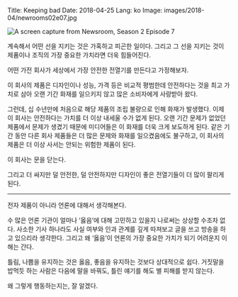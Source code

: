 Title: Keeping bad
Date: 2018-04-25
Lang: ko
Image: images/2018-04/newrooms02e07.jpg

![A screen capture from Newsroom, Season 2 Episode 7](./images/2018-04/newrooms02e07.jpg)

계속해서 어떤 선을 지키는 것은 가혹하고 피곤한 일이다.
그리고 그 선을 지키는 것이 제품이나 조직의 가장 중요한 가치라면 더욱 힘들어진다.

어떤 가전 회사가 세상에서 가장 안전한 전열기를 만든다고 가정해보자.

이 회사의 제품은 디자인이나 성능, 가격 등은 비교적 평범한데 안전하다는 것을 최고 가치로 삼아
오랜 기간 화재를 일으키지 않고 많은 소비자에게 사랑받아 왔다.

그런데, 십 수년만에 처음으로 해당 제품의 조립 불량으로 인해 화재가 발생했다.
이제 이 회사는 안전하다는 가치를 더 이상 내세울 수가 없게 된다.
오랜 기간 문제가 없었던 제품에서 문제가 생겼기 때문에 미디어들은 이 화재를 더욱 크게 보도하게 된다.
같은 기간 동안 다른 회사 제품들은 더 많은 문제와 화재를 일으켰음에도 불구하고, 이 회사의 제품은 더 이상 사서는 안되는 위험한 제품이 된다.

이 회사는 문을 닫는다.

그리고 더 싸지만 덜 안전한, 덜 안전하지만 디자인이 좋은 전열기들이 더 많이 팔리게 된다.

----

전자 제품이 아니라 언론에 대해서 생각해본다.

수 많은 언론 기관이 얼마나 ‘옳음’에 대해 고민하고 있을지 나로써는 상상할 수조차 없다.
사소한 기사 하나라도 사실 여부와 인과 관계를 깊게 따져보고 글을 쓰고 방송을 하고 있으리라 생각한다.
그리고 왜 ‘옳음’이 언론의 가장 중요한 가치가 되기 어려운지 이해는 간다.

틀림, 나쁨을 유지하는 것은 옳음, 좋음을 유지하는 것보다 상대적으로 쉽다.
거짓말을 밥먹듯 하는 사람은 다음에 말을 바꿔도, 틀린 얘기를 해도 별 피해를 받지 않는다.

왜 그렇게 행동하는지는, 잘 알겠다.
